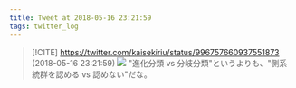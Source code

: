 ```yaml
---
title: Tweet at 2018-05-16 23:21:59
tags: twitter_log
---
```


> [!CITE] https://twitter.com/kaisekiriu/status/996757660937551873 (2018-05-16 23:21:59)
> ![](https://twitter.com/kaisekiriu/status/996757660937551873)
> "進化分類 vs 分岐分類"というよりも、"側系統群を認める vs 認めない"だな。

